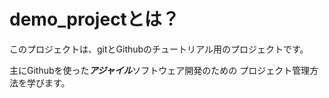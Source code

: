 # demo_projectとは？
このプロジェクトは、gitとGithubのチュートリアル用のプロジェクトです。

主にGithubを使った***アジャイル***ソフトウェア開発のための
プロジェクト管理方法を学びます。
